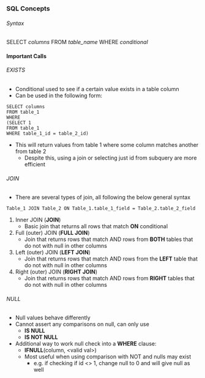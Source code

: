 ### SQL Concepts

###### Syntax
SELECT *columns*
FROM *table_name*
WHERE *conditional*

#### Important Calls

###### EXISTS
- Conditional used to see if a certain value exists in a table column
- Can be used in the following form:
```
SELECT columns
FROM table_1
WHERE 
(SELECT 1
FROM table_1
WHERE table_1_id = table_2_id)
```
- This will return values from table 1 where some column matches another from table 2
	- Despite this, using a join or selecting just id from subquery are more efficient

###### JOIN
- There are several types of join, all following the below general syntax
```
Table_1 JOIN Table_2 ON Table_1.table_1_field = Table_2.table_2_field
```
1. Inner JOIN (**JOIN**)
	- Basic join that returns all rows that match **ON** conditional
2. Full (outer) JOIN (**FULL JOIN**)
	- Join that returns rows that match AND rows from **BOTH** tables that do not with null in other columns
3. Left (outer) JOIN (**LEFT JOIN**)
	- Join that returns rows that match AND rows from the **LEFT** table that do not with null in other columns
4. Right (outer) JOIN (**RIGHT JOIN**)
	- Join that returns rows that match AND rows from **RIGHT** tables that do not with null in other columns

###### NULL
- Null values behave differently
- Cannot assert any comparisons on null, can only use 
	- **IS NULL**
	- **IS NOT NULL**
- Additional way to work null check into a **WHERE** clause:
	- **IFNULL**(column, \<valid val\>) 
	- Most useful when using comparison with NOT and nulls may exist
		- e.g. if checking if id <> 1, change null to 0 and will give null as well



